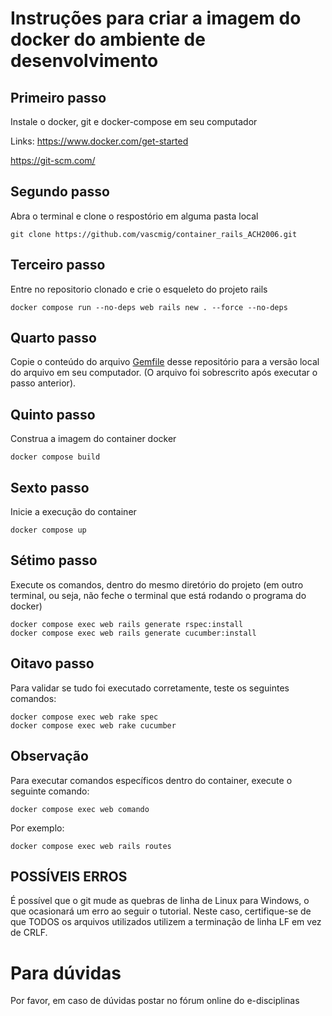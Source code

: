 # Instruções para criar a imagem do docker do ambiente de desenvolvimento

## Primeiro passo 
Instale o docker, git e docker-compose em seu computador

Links: 
https://www.docker.com/get-started

https://git-scm.com/

## Segundo passo 
Abra o terminal e clone o respostório em alguma pasta local

````
git clone https://github.com/vascmig/container_rails_ACH2006.git
````

## Terceiro passo 
Entre no repositorio clonado e crie o esqueleto do projeto rails

````
docker compose run --no-deps web rails new . --force --no-deps 
````

## Quarto passo 

Copie o conteúdo do arquivo [Gemfile](https://raw.githubusercontent.com/vascmig/container_rails_ACH2006/master/Gemfile) desse repositório para a versão local do arquivo em seu computador. 
(O arquivo foi sobrescrito após executar o passo anterior).


## Quinto passo 
Construa a imagem do container docker

````
docker compose build
````

## Sexto passo 
Inicie a execução do container

````
docker compose up
````


## Sétimo passo 
Execute os comandos, dentro do mesmo diretório do projeto (em outro terminal, ou seja, não feche o terminal que está rodando o programa do docker)

````
docker compose exec web rails generate rspec:install
docker compose exec web rails generate cucumber:install
````


## Oitavo passo 
Para validar se tudo foi executado corretamente, teste os seguintes comandos:

````
docker compose exec web rake spec
docker compose exec web rake cucumber
````

## Observação
Para executar comandos específicos dentro do container, execute o seguinte comando: 

````
docker compose exec web comando
````

Por exemplo:

````
docker compose exec web rails routes
````

## POSSÍVEIS ERROS 
É possível que o git mude as quebras de linha de Linux para Windows, o que ocasionará um erro ao seguir o tutorial. Neste caso, certifique-se de que TODOS os arquivos utilizados utilizem a terminação de linha LF em vez de CRLF.

# Para dúvidas


Por favor, em caso de dúvidas postar no fórum online do e-disciplinas
